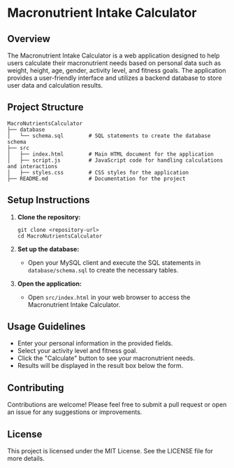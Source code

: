 # Macronutrient Intake Calculator

## Overview
The Macronutrient Intake Calculator is a web application designed to help users calculate their macronutrient needs based on personal data such as weight, height, age, gender, activity level, and fitness goals. The application provides a user-friendly interface and utilizes a backend database to store user data and calculation results.

## Project Structure
```
MacroNutrientsCalculator
├── database
│   └── schema.sql        # SQL statements to create the database schema
├── src
│   ├── index.html        # Main HTML document for the application
│   ├── script.js         # JavaScript code for handling calculations and interactions
│   ├── styles.css        # CSS styles for the application
├── README.md             # Documentation for the project
```

## Setup Instructions
1. **Clone the repository:**
   ```
   git clone <repository-url>
   cd MacroNutrientsCalculator
   ```

2. **Set up the database:**
   - Open your MySQL client and execute the SQL statements in `database/schema.sql` to create the necessary tables.

3. **Open the application:**
   - Open `src/index.html` in your web browser to access the Macronutrient Intake Calculator.

## Usage Guidelines
- Enter your personal information in the provided fields.
- Select your activity level and fitness goal.
- Click the "Calculate" button to see your macronutrient needs.
- Results will be displayed in the result box below the form.

## Contributing
Contributions are welcome! Please feel free to submit a pull request or open an issue for any suggestions or improvements.

## License
This project is licensed under the MIT License. See the LICENSE file for more details.